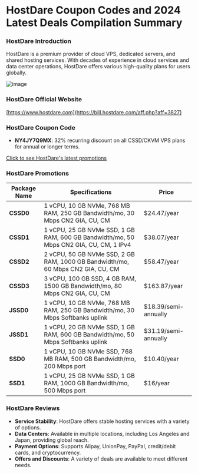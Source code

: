 # HostDare Coupon Codes and 2024 Latest Deals Compilation Summary

### HostDare Introduction
HostDare is a premium provider of cloud VPS, dedicated servers, and shared hosting services. With decades of experience in cloud services and data center operations, HostDare offers various high-quality plans for users globally.

![image](https://github.com/premiefbeme/HostDare/assets/167758000/450bb041-1469-4f92-aa89-348e735898e2)

### HostDare Official Website
[https://www.hostdare.com](https://bill.hostdare.com/aff.php?aff=3827)

### HostDare Coupon Code
- **NY4JY7Q9MX**: 32% recurring discount on all CSSD/CKVM VPS plans for annual or longer terms.
  
[Click to see HostDare's latest promotions](https://bill.hostdare.com/aff.php?aff=3827)

### HostDare Promotions
| Package Name | Specifications                                    | Price         |
| ------------ | -------------------------------------------------- | ------------- |
| **CSSD0**     | 1 vCPU, 10 GB NVMe, 768 MB RAM, 250 GB Bandwidth/mo, 30 Mbps CN2 GIA, CU, CM | $24.47/year   |
| **CSSD1**     | 1 vCPU, 25 GB NVMe SSD, 1 GB RAM, 600 GB Bandwidth/mo, 50 Mbps CN2 GIA, CU, CM, 1 IPv4 | $38.07/year  |
| **CSSD2**     | 2 vCPU, 50 GB NVMe SSD, 2 GB RAM, 1000 GB Bandwidth/mo, 60 Mbps CN2 GIA, CU, CM | $58.47/year  |
| **CSSD3**     | 3 vCPU, 100 GB SSD, 4 GB RAM, 1500 GB Bandwidth/mo, 80 Mbps CN2 GIA, CU, CM | $163.87/year |
| **JSSD0**     | 1 vCPU, 10 GB NVMe, 768 MB RAM, 250 GB Bandwidth/mo, 30 Mbps Softbanks uplink | $18.39/semi-annually |
| **JSSD1**     | 1 vCPU, 20 GB NVMe SSD, 1 GB RAM, 600 GB Bandwidth/mo, 50 Mbps Softbanks uplink | $31.19/semi-annually |
| **SSD0**      | 1 vCPU, 10 GB NVMe SSD, 768 MB RAM, 500 GB Bandwidth/mo, 200 Mbps port | $10.40/year |
| **SSD1**      | 1 vCPU, 25 GB NVMe SSD, 1 GB RAM, 1000 GB Bandwidth/mo, 500 Mbps port | $16/year |

### HostDare Reviews
- **Service Stability**: HostDare offers stable hosting services with a variety of options.
- **Data Centers**: Available in multiple locations, including Los Angeles and Japan, providing global reach.
- **Payment Options**: Supports Alipay, UnionPay, PayPal, credit/debit cards, and cryptocurrency.
- **Offers and Discounts**: A variety of deals are available to meet different needs.
